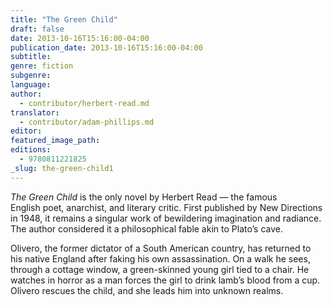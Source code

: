 ```yaml
---
title: "The Green Child"
draft: false
date: 2013-10-16T15:16:00-04:00
publication_date: 2013-10-16T15:16:00-04:00
subtitle:
genre: fiction
subgenre:
language:
author:
  - contributor/herbert-read.md
translator:
  - contributor/adam-phillips.md
editor:
featured_image_path:
editions:
  - 9780811221825
_slug: the-green-child1
---
```


_The Green Child_ is the only novel by Herbert Read — the famous English poet, anarchist, and literary critic. First published by New Directions in 1948, it remains a singular work of bewildering imagination and radiance. The author
considered it a philosophical fable akin to Plato’s cave. 

Olivero, the former dictator of a South American country, has returned to his native England after faking his own assassination. On a walk he sees, through a cottage window, a green-skinned young girl tied to a chair. He watches in horror as a man forces the girl to drink lamb’s blood from a cup. Olivero rescues the child, and she leads him into unknown realms.

